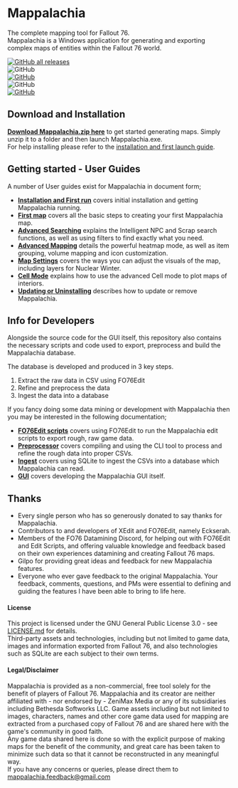 # Mappalachia

The complete mapping tool for Fallout 76.<br/>
Mappalachia is a Windows application for generating and exporting complex maps of entities within the Fallout 76 world.

[![GitHub all releases](https://img.shields.io/github/downloads/AHeroicLlama/Mappalachia/total)](https://github.com/AHeroicLlama/Mappalachia/releases/latest)<br>
![GitHub](https://img.shields.io/github/last-commit/AHeroicLlama/Mappalachia)<br/>
[![GitHub](https://img.shields.io/github/v/release/aheroicllama/mappalachia)](https://github.com/AHeroicLlama/Mappalachia/releases/latest)<br/>
![GitHub](https://img.shields.io/badge/game%20version-1.5.5.13-green)<br/>
[![GitHub](https://img.shields.io/github/license/AHeroicLlama/Mappalachia)](LICENSE.md)<br/>

## Download and Installation

[__Download Mappalachia.zip here__](https://github.com/AHeroicLlama/Mappalachia/releases/latest) to get started generating maps. Simply unzip it to a folder and then launch Mappalachia.exe.<br/>
For help installing please refer to the [installation and first launch guide](User_Guides/Installation_and_first_run.md).<br/>

## Getting started - User Guides

A number of User guides exist for Mappalachia in document form;<br/>

* [**Installation and First run**](User_Guides/Installation_and_first_run.md) covers initial installation and getting Mappalachia running.
* [**First map**](User_Guides/First_map.md) covers all the basic steps to creating your first Mappalachia map.
* [**Advanced Searching**](User_Guides/Advanced_searching.md) explains the Intelligent NPC and Scrap search functions, as well as using filters to find exactly what you need.
* [**Advanced Mapping**](User_Guides/Advanced_mapping.md) details the powerful heatmap mode, as well as item grouping, volume mapping and icon customization.
* [**Map Settings**](User_Guides/Map_settings.md) covers the ways you can adjust the visuals of the map, including layers for Nuclear Winter.
* [**Cell Mode**](User_Guides/Cell_mode.md) explains how to use the advanced Cell mode to plot maps of interiors.
* [**Updating or Uninstalling**](User_Guides/Updating_or_uninstalling.md) describes how to update or remove Mappalachia.

## Info for Developers

Alongside the source code for the GUI itself, this repository also contains the necessary scripts and code used to export, preprocess and build the Mappalachia database.

The database is developed and produced in 3 key steps.
1. Extract the raw data in CSV using FO76Edit
2. Refine and preprocess the data
3. Ingest the data into a database

If you fancy doing some data mining or development with Mappalachia then you may be interested in the following documentation;

* [**FO76Edit scripts**](Developer_Guides/EditScripts.md) covers using FO76Edit to run the Mappalachia edit scripts to export rough, raw game data.
* [**Preprocessor**](Developer_Guides/Preprocessor.md) covers compiling and using the CLI tool to process and refine the rough data into proper CSVs.
* [**Ingest**](Developer_Guides/Ingest.md) covers using SQLite to ingest the CSVs into a database which Mappalachia can read.
* [**GUI**](Developer_Guides/GUI.md) covers developing the Mappalachia GUI itself.


## Thanks

* Every single person who has so generously donated to say thanks for Mappalachia.
* Contributors to and developers of XEdit and FO76Edit, namely Eckserah.
* Members of the FO76 Datamining Discord, for helping out with FO76Edit and Edit Scripts, and offering valuable knowledge and feedback based on their own experiences datamining and creating Fallout 76 maps.
* Gilpo for providing great ideas and feedback for new Mappalachia features.
* Everyone who ever gave feedback to the original Mappalachia. Your feedback, comments, questions, and PMs were essential to defining and guiding the features I have been able to bring to life here.

#### License

This project is licensed under the GNU General Public License 3.0 - see [LICENSE.md](LICENSE.md) for details.<br/>
Third-party assets and technologies, including but not limited to game data, images and information exported from Fallout 76, and also technologies such as SQLite are each subject to their own terms.

#### Legal/Disclaimer

Mappalachia is provided as a non-commercial, free tool solely for the benefit of players of Fallout 76. Mappalachia and its creator are neither affiliated with - nor endorsed by - ZeniMax Media or any of its subsidiaries including Bethesda Softworks LLC. Game assets including but not limited to images, characters, names and other core game data used for mapping are extracted from a purchased copy of Fallout 76 and are shared here with the game's community in good faith.<br/>
Any game data shared here is done so with the explicit purpose of making maps for the benefit of the community, and great care has been taken to minimize such data so that it cannot be reconstructed in any meaningful way.<br/>
If you have any concerns or queries, please direct them to mappalachia.feedback@gmail.com
